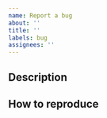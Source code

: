 ```yaml
---
name: Report a bug
about: ''
title: ''
labels: bug
assignees: ''
---
```

## Description

## How to reproduce
